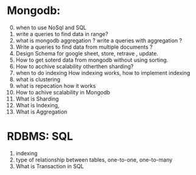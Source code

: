 
# Mongodb:

0. when to use NoSql and SQL
1. write a queries to find data in range?
2. what is mongodb aggregation ? write a queries with aggregation ?
3. Write a queries to find data from multiple documents ?
4. Design Schema for google sheet, store, retrave , update.
5. How to get soterd data from mongodb without using sorting.
6. How to acchive scalability otherthen sharding?
7. when to do indexing How indexing works, how to implement indexing
8. what is clustering
9. what is repecation how it works
10. How to achive scalability in Mongodb
11. What is Sharding
12. What is Indexing,
13. What is Aggregation

# RDBMS: SQL

1. indexing
2. type of relationship between tables, one-to-one, one-to-many
3. What is Transaction in SQL
